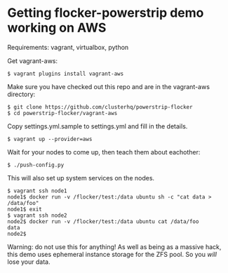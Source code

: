 # Getting flocker-powerstrip demo working on AWS

Requirements: vagrant, virtualbox, python

Get vagrant-aws:

```
$ vagrant plugins install vagrant-aws
```

Make sure you have checked out this repo and are in the vagrant-aws directory:

```
$ git clone https://github.com/clusterhq/powerstrip-flocker
$ cd powerstrip-flocker/vagrant-aws
```

Copy settings.yml.sample to settings.yml and fill in the details.

```
$ vagrant up --provider=aws
```

Wait for your nodes to come up, then teach them about eachother:

```
$ ./push-config.py
```

This will also set up system services on the nodes.



```
$ vagrant ssh node1
node1$ docker run -v /flocker/test:/data ubuntu sh -c "cat data > /data/foo"
node1$ exit
$ vagrant ssh node2
node2$ docker run -v /flocker/test:/data ubuntu cat /data/foo
data
node2$
```

Warning: do not use this for anything!
As well as being as a massive hack, this demo uses ephemeral instance storage for the ZFS pool.
So you *will* lose your data.
